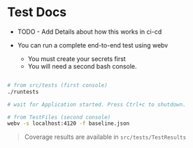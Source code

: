 # Test Docs

- TODO - Add Details about how this works in ci-cd

- You can run a complete end-to-end test using webv
  - You must create your secrets first
  - You will need a second bash console.

```bash

# from src/tests (first console)
./runtests

# wait for Application started. Press Ctrl+c to shutdown.

# from TestFiles (second console)
webv -s localhost:4120 -f baseline.json

```

> Coverage results are available in `src/tests/TestResults`
